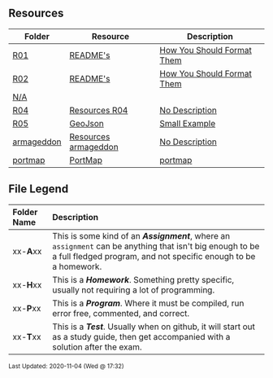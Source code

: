 ## Resources
| Folder | Resource | Description|
 | ------------|------------|------------|
 | [R01](https://github.com/rugbyprof/5443-Spatial-Data-Structures/tree/master/Resources/R01) | [ README's ](https://github.com/rugbyprof/5443-Spatial-Data-Structures/tree/master/Resources/R01) | [ How You Should Format Them](https://github.com/rugbyprof/5443-Spatial-Data-Structures/tree/master/Resources/R01) | [R01](https://github.com/rugbyprof/5443-Spatial-Data-Structures/tree/master/Resources/R01) | [ README's For Assignments](https://github.com/rugbyprof/5443-Spatial-Data-Structures/tree/master/Resources/R01) | [R01](https://github.com/rugbyprof/5443-Spatial-Data-Structures/tree/master/Resources/R01) | [ Common Errors](https://github.com/rugbyprof/5443-Spatial-Data-Structures/tree/master/Resources/R01) | [R01](https://github.com/rugbyprof/5443-Spatial-Data-Structures/tree/master/Resources/R01) | [ Example Assignment README](https://github.com/rugbyprof/5443-Spatial-Data-Structures/tree/master/Resources/R01) | [R01](https://github.com/rugbyprof/5443-Spatial-Data-Structures/tree/master/Resources/R01) | [ P02 ](https://github.com/rugbyprof/5443-Spatial-Data-Structures/tree/master/Resources/R01) | [ Bouncy Balls](https://github.com/rugbyprof/5443-Spatial-Data-Structures/tree/master/Resources/R01) | [R01](https://github.com/rugbyprof/5443-Spatial-Data-Structures/tree/master/Resources/R01) | [ Sally Smith](https://github.com/rugbyprof/5443-Spatial-Data-Structures/tree/master/Resources/R01) | [R01](https://github.com/rugbyprof/5443-Spatial-Data-Structures/tree/master/Resources/R01) | [ Description:](https://github.com/rugbyprof/5443-Spatial-Data-Structures/tree/master/Resources/R01) | [R01](https://github.com/rugbyprof/5443-Spatial-Data-Structures/tree/master/Resources/R01) | [ Files](https://github.com/rugbyprof/5443-Spatial-Data-Structures/tree/master/Resources/R01) | [R01](https://github.com/rugbyprof/5443-Spatial-Data-Structures/tree/master/Resources/R01) | [|      | File            | Description                                        |](https://github.com/rugbyprof/5443-Spatial-Data-Structures/tree/master/Resources/R01) | [R01](https://github.com/rugbyprof/5443-Spatial-Data-Structures/tree/master/Resources/R01) | [ Instructions](https://github.com/rugbyprof/5443-Spatial-Data-Structures/tree/master/Resources/R01) | [N/A](https://github.com/rugbyprof/5443-Spatial-Data-Structures/tree/master/Resources/R01) |
 | [R02](https://github.com/rugbyprof/5443-Spatial-Data-Structures/tree/master/Resources/R02) | [ README's ](https://github.com/rugbyprof/5443-Spatial-Data-Structures/tree/master/Resources/R02) | [ How You Should Format Them](https://github.com/rugbyprof/5443-Spatial-Data-Structures/tree/master/Resources/R02) | [R02](https://github.com/rugbyprof/5443-Spatial-Data-Structures/tree/master/Resources/R02) | [ GeoJson Format](https://github.com/rugbyprof/5443-Spatial-Data-Structures/tree/master/Resources/R02) | [N/A](https://github.com/rugbyprof/5443-Spatial-Data-Structures/tree/master/Resources/R02) |
 | [N/A](https://github.com/rugbyprof/5443-Spatial-Data-Structures/tree/master/Resources/N/A) |
 | [R04](https://github.com/rugbyprof/5443-Spatial-Data-Structures/tree/master/Resources/R04) | [ Resources R04 ](https://github.com/rugbyprof/5443-Spatial-Data-Structures/tree/master/Resources/R04) | [ No Description](https://github.com/rugbyprof/5443-Spatial-Data-Structures/tree/master/Resources/R04) | [N/A](https://github.com/rugbyprof/5443-Spatial-Data-Structures/tree/master/Resources/R04) |
 | [R05](https://github.com/rugbyprof/5443-Spatial-Data-Structures/tree/master/Resources/R05) | [ GeoJson ](https://github.com/rugbyprof/5443-Spatial-Data-Structures/tree/master/Resources/R05) | [ Small Example](https://github.com/rugbyprof/5443-Spatial-Data-Structures/tree/master/Resources/R05) | [N/A](https://github.com/rugbyprof/5443-Spatial-Data-Structures/tree/master/Resources/R05) |
 | [armageddon](https://github.com/rugbyprof/5443-Spatial-Data-Structures/tree/master/Resources/armageddon) | [ Resources armageddon ](https://github.com/rugbyprof/5443-Spatial-Data-Structures/tree/master/Resources/armageddon) | [ No Description](https://github.com/rugbyprof/5443-Spatial-Data-Structures/tree/master/Resources/armageddon) | [N/A](https://github.com/rugbyprof/5443-Spatial-Data-Structures/tree/master/Resources/armageddon) |
 | [portmap](https://github.com/rugbyprof/5443-Spatial-Data-Structures/tree/master/Resources/portmap) | [ PortMap](https://github.com/rugbyprof/5443-Spatial-Data-Structures/tree/master/Resources/portmap) | [portmap](https://github.com/rugbyprof/5443-Spatial-Data-Structures/tree/master/Resources/portmap) | [ What it does:](https://github.com/rugbyprof/5443-Spatial-Data-Structures/tree/master/Resources/portmap) | [portmap](https://github.com/rugbyprof/5443-Spatial-Data-Structures/tree/master/Resources/portmap) | [ Demo:](https://github.com/rugbyprof/5443-Spatial-Data-Structures/tree/master/Resources/portmap) | [portmap](https://github.com/rugbyprof/5443-Spatial-Data-Structures/tree/master/Resources/portmap) | [ Quick Preview:](https://github.com/rugbyprof/5443-Spatial-Data-Structures/tree/master/Resources/portmap) | [portmap](https://github.com/rugbyprof/5443-Spatial-Data-Structures/tree/master/Resources/portmap) | [ Layer Tree](https://github.com/rugbyprof/5443-Spatial-Data-Structures/tree/master/Resources/portmap) | [portmap](https://github.com/rugbyprof/5443-Spatial-Data-Structures/tree/master/Resources/portmap) | [ Identify](https://github.com/rugbyprof/5443-Spatial-Data-Structures/tree/master/Resources/portmap) | [portmap](https://github.com/rugbyprof/5443-Spatial-Data-Structures/tree/master/Resources/portmap) | [ Draw and Text](https://github.com/rugbyprof/5443-Spatial-Data-Structures/tree/master/Resources/portmap) | [portmap](https://github.com/rugbyprof/5443-Spatial-Data-Structures/tree/master/Resources/portmap) | [ Search JSON with autocomplete](https://github.com/rugbyprof/5443-Spatial-Data-Structures/tree/master/Resources/portmap) | [portmap](https://github.com/rugbyprof/5443-Spatial-Data-Structures/tree/master/Resources/portmap) | [ Client Side Printing](https://github.com/rugbyprof/5443-Spatial-Data-Structures/tree/master/Resources/portmap) | [portmap](https://github.com/rugbyprof/5443-Spatial-Data-Structures/tree/master/Resources/portmap) | [ Mobile View](https://github.com/rugbyprof/5443-Spatial-Data-Structures/tree/master/Resources/portmap) | [N/A](https://github.com/rugbyprof/5443-Spatial-Data-Structures/tree/master/Resources/portmap) |
 
    
## File Legend

| Folder Name | Description |
|:-----------|:-------------|
|xx-**A**xx | This is some kind of an ***Assignment***, where an `assignment` can be anything that isn't big enough to be a full fledged program, and not specific enough to be a homework. |
|xx-**H**xx | This is a ***Homework***. Something pretty specific, usually not requiring a lot of programming. |
|xx-**P**xx | This is a ***Program***. Where it must be compiled, run error free, commented, and correct. |
|xx-**T**xx | This is a ***Test***. Usually when on github, it will start out as a study guide, then get accompanied with a solution after the exam. |

    
<sup>Last Updated: 2020-11-04 (Wed @ 17:32)</sup>